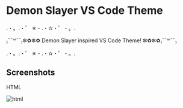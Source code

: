 # Demon Slayer VS Code Theme
.・。.・゜ ✭・.・✫・゜・。.

₍˶ˆ꒳ˆ˶₎✼✿✼✿ Demon Slayer inspired VS Code Theme! ✼✿✼✿₍˶ˆ꒳ˆ˶₎

.・。.・゜ ✭・.・✫・゜・。.

## Screenshots

HTML

![html](https://user-images.githubusercontent.com/48141726/120277385-fdd38680-c281-11eb-9b9b-84a3fbf3c9d2.png)
